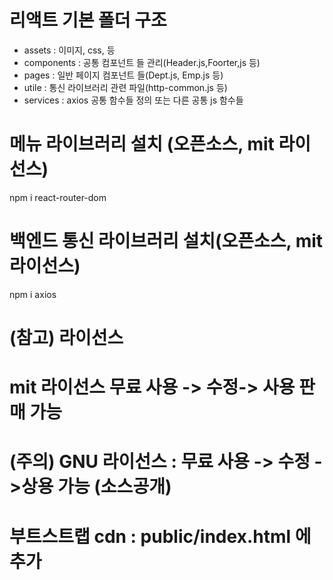 # 리액트 기본 폴더 구조
- assets     : 이미지, css, 등
- components : 공통 컴포넌트 들 관리(Header.js,Foorter,js 등) 
- pages      : 일반 페이지 컴포넌트 들(Dept.js, Emp.js 등)
- utile      : 통신 라이브러리 관련 파일(http-common.js 등)
- services   : axios 공통 함수들 정의 또는 다른 공통 js 함수들

# 메뉴 라이브러리 설치 (오픈소스, mit 라이선스)
npm i react-router-dom

# 백엔드 통신 라이브러리 설치(오픈소스, mit 라이선스)
npm i axios

# (참고) 라이선스
# mit 라이선스  무료 사용 -> 수정-> 사용 판매 가능
# (주의) GNU 라이선스 : 무료 사용 -> 수정 ->상용 가능 (소스공개)

# 부트스트랩 cdn : public/index.html 에 추가